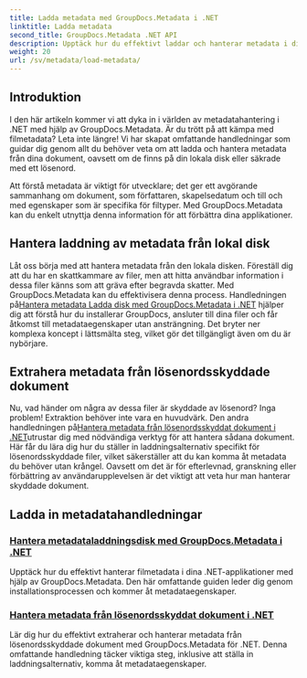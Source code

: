```yaml
---
title: Ladda metadata med GroupDocs.Metadata i .NET
linktitle: Ladda metadata
second_title: GroupDocs.Metadata .NET API
description: Upptäck hur du effektivt laddar och hanterar metadata i dina .NET-applikationer med GroupDocs.Metadata.
weight: 20
url: /sv/metadata/load-metadata/
---
```

## Introduktion

I den här artikeln kommer vi att dyka in i världen av metadatahantering i .NET med hjälp av GroupDocs.Metadata. Är du trött på att kämpa med filmetadata? Leta inte längre! Vi har skapat omfattande handledningar som guidar dig genom allt du behöver veta om att ladda och hantera metadata från dina dokument, oavsett om de finns på din lokala disk eller säkrade med ett lösenord. 

Att förstå metadata är viktigt för utvecklare; det ger ett avgörande sammanhang om dokument, som författaren, skapelsedatum och till och med egenskaper som är specifika för filtyper. Med GroupDocs.Metadata kan du enkelt utnyttja denna information för att förbättra dina applikationer.

## Hantera laddning av metadata från lokal disk
Låt oss börja med att hantera metadata från den lokala disken. Föreställ dig att du har en skattkammare av filer, men att hitta användbar information i dessa filer känns som att gräva efter begravda skatter. Med GroupDocs.Metadata kan du effektivisera denna process. Handledningen på[Hantera metadata Ladda disk med GroupDocs.Metadata i .NET](./handling-metadata-local-disk/) hjälper dig att förstå hur du installerar GroupDocs, ansluter till dina filer och får åtkomst till metadataegenskaper utan ansträngning. Det bryter ner komplexa koncept i lättsmälta steg, vilket gör det tillgängligt även om du är nybörjare.

## Extrahera metadata från lösenordsskyddade dokument
 Nu, vad händer om några av dessa filer är skyddade av lösenord? Inga problem! Extraktion behöver inte vara en huvudvärk. Den andra handledningen på[Hantera metadata från lösenordsskyddat dokument i .NET](./handling-metadata-from-password-protected-document/)utrustar dig med nödvändiga verktyg för att hantera sådana dokument. Här får du lära dig hur du ställer in laddningsalternativ specifikt för lösenordsskyddade filer, vilket säkerställer att du kan komma åt metadata du behöver utan krångel. Oavsett om det är för efterlevnad, granskning eller förbättring av användarupplevelsen är det viktigt att veta hur man hanterar skyddade dokument.

## Ladda in metadatahandledningar
### [Hantera metadataladdningsdisk med GroupDocs.Metadata i .NET](./handling-metadata-local-disk/)
Upptäck hur du effektivt hanterar filmetadata i dina .NET-applikationer med hjälp av GroupDocs.Metadata. Den här omfattande guiden leder dig genom installationsprocessen och kommer åt metadataegenskaper.
### [Hantera metadata från lösenordsskyddat dokument i .NET](./handling-metadata-from-password-protected-document/)
Lär dig hur du effektivt extraherar och hanterar metadata från lösenordsskyddade dokument med GroupDocs.Metadata för .NET. Denna omfattande handledning täcker viktiga steg, inklusive att ställa in laddningsalternativ, komma åt metadataegenskaper.